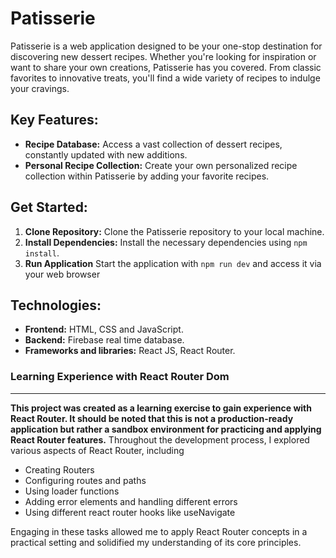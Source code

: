# Patisserie 

Patisserie is a web application designed to be your one-stop destination for discovering new dessert recipes. Whether you're looking for inspiration or want to share your own creations, Patisserie has you covered. From classic favorites to innovative treats, you'll find a wide variety of recipes to indulge your cravings.

## Key Features:

* **Recipe Database:** Access a vast collection of dessert recipes, constantly updated with new additions.
* **Personal Recipe Collection:** Create your own personalized recipe collection within Patisserie by adding your favorite recipes.


## Get Started:

1. **Clone Repository:** Clone the Patisserie repository to your local machine.
2. **Install Dependencies:** Install the necessary dependencies using `npm install`.
3. **Run Application** Start the application with `npm run dev` and access it via your web browser

## Technologies:

- **Frontend:** HTML, CSS and JavaScript.
- **Backend:** Firebase real time database.
- **Frameworks and libraries:** React JS, React Router.

### Learning Experience with React Router Dom
---
**This project was created as a learning exercise to gain experience with React Router. It should be noted that this is not a production-ready application but rather a sandbox environment for practicing and applying React Router features.**
Throughout the development process, I explored various aspects of React Router, including
* Creating Routers 
* Configuring routes and paths
* Using loader functions
* Adding error elements and handling different errors
* Using different react router hooks like useNavigate

Engaging in these tasks allowed me to apply React Router concepts in a practical setting and solidified my understanding of its core principles.
